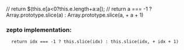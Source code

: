 //  return $(this.e[a<0?this.e.length+a:a]);
//  return a === -1 ? Array.prototype.slice(a) : Array.prototype.slice(a, + a + 1)

### zepto implementation:
      return idx === -1 ? this.slice(idx) : this.slice(idx, + idx + 1)



